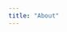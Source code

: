 ```yaml
---
title: "About"
---
```

<script>
  if (document.documentElement.classList.contains("dark")) {

  }
</script>